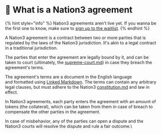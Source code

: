 # 💎 What is a Nation3 agreement

{% hint style="info" %}
Nation3 agreements aren't live yet. If you wanna be the first one to know, make sure to [sign up to the waitlist](https://forms.gle/FJX5CGqiCnfny8196).
{% endhint %}

A Nation3 agreement is a contract between two or more parties that is regulated by the laws of the Nation3 jurisdiction. It's akin to a legal contract in a traditional jurisdiction.

The parties that enter the agreement are legally bound by it, and can be taken to court (ultimately, the [supreme-court.md](../jurisdiction/supreme-court.md "mention")) in case they breach the agreement's terms.

The agreement's terms are a document in the English language and formatted using [Linked Markdown](https://linked.md). The terms can contain any arbitrary legal clauses, but must adhere to the Nation3 [constitution.md](../jurisdiction/constitution.md "mention") and law in effect.

In Nation3 agreements, each party enters the agreement with an amount of tokens (the collateral), which can be taken from them in case of breach to compensate the other parties in the agreement.

In case of misbehavior, any of the parties can open a dispute and the Nation3 courts will resolve the dispute and rule a fair outcome.\
